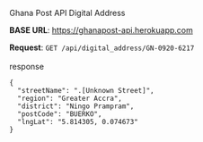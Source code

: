 Ghana Post API Digital Address

**BASE URL**: https://ghanapost-api.herokuapp.com

**Request**:
`GET /api/digital_address/GN-0920-6217`
<br>
<br>
response
```
{
  "streetName": ".[Unknown Street]",
  "region": "Greater Accra",
  "district": "Ningo Prampram",
  "postCode": "BUERKO",
  "lngLat": "5.814305, 0.074673"
}
```
